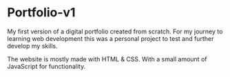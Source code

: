 # Portfolio-v1

My first version of a digital portfolio created from scratch. For my journey to learning web development this was a personal project to test and further develop my skills. 

The website is mostly made with HTML & CSS. With a small amount of JavaScript for functionality. 

